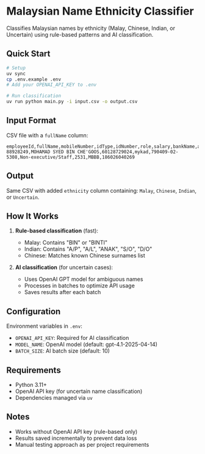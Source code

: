 # Malaysian Name Ethnicity Classifier

Classifies Malaysian names by ethnicity (Malay, Chinese, Indian, or Uncertain) using rule-based patterns and AI classification.

## Quick Start

```bash
# Setup
uv sync
cp .env.example .env
# Add your OPENAI_API_KEY to .env

# Run classification
uv run python main.py -i input.csv -o output.csv
```

## Input Format

CSV file with a `fullName` column:
```csv
employeeId,fullName,mobileNumber,idType,idNumber,role,salary,bankName,accountNumber
88928249,MOHAMAD SYED BIN CHE'GOOS,60128729024,mykad,790409-02-5308,Non-executive/Staff,2531,MBBB,186026040269
```

## Output

Same CSV with added `ethnicity` column containing: `Malay`, `Chinese`, `Indian`, or `Uncertain`.

## How It Works

1. **Rule-based classification** (fast):
   - Malay: Contains "BIN" or "BINTI"
   - Indian: Contains "A/P", "A/L", "ANAK", "S/O", "D/O"
   - Chinese: Matches known Chinese surnames list

2. **AI classification** (for uncertain cases):
   - Uses OpenAI GPT model for ambiguous names
   - Processes in batches to optimize API usage
   - Saves results after each batch

## Configuration

Environment variables in `.env`:
- `OPENAI_API_KEY`: Required for AI classification
- `MODEL_NAME`: OpenAI model (default: gpt-4.1-2025-04-14)
- `BATCH_SIZE`: AI batch size (default: 10)

## Requirements

- Python 3.11+
- OpenAI API key (for uncertain name classification)
- Dependencies managed via `uv`

## Notes

- Works without OpenAI API key (rule-based only)
- Results saved incrementally to prevent data loss
- Manual testing approach as per project requirements